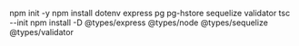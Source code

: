 npm init -y
npm install dotenv express pg pg-hstore sequelize validator
tsc --init
npm install -D @types/express @types/node @types/sequelize @types/validator
